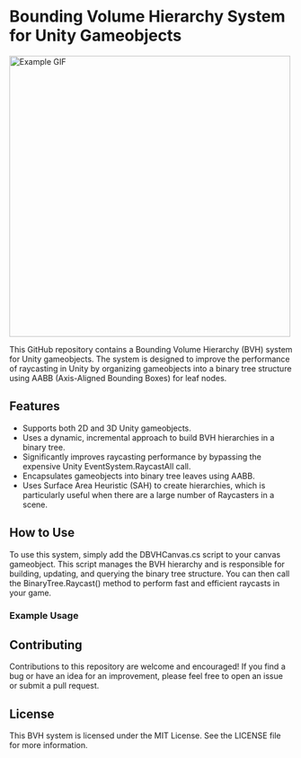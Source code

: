 <!DOCTYPE html>
<html>
<head>
</head>
<body>
	<h1>Bounding Volume Hierarchy System for Unity Gameobjects</h1>
	<img src="dbvh.gif" alt="Example GIF" width="500">
	<p>This GitHub repository contains a Bounding Volume Hierarchy (BVH) system for Unity gameobjects. The system is designed to improve the performance of raycasting in Unity by organizing gameobjects into a binary tree structure using AABB (Axis-Aligned Bounding Boxes) for leaf nodes.</p>
	<h2>Features</h2>
	<ul>
		<li>Supports both 2D and 3D Unity gameobjects.</li>
		<li>Uses a dynamic, incremental approach to build BVH hierarchies in a binary tree.</li>
		<li>Significantly improves raycasting performance by bypassing the expensive Unity EventSystem.RaycastAll call.</li>
		<li>Encapsulates gameobjects into binary tree leaves using AABB.</li>
		<li>Uses Surface Area Heuristic (SAH) to create hierarchies, which is particularly useful when there are a large number of Raycasters in a scene.</li>
	</ul>
	<h2>How to Use</h2>
	<p>To use this system, simply add the DBVHCanvas.cs script to your canvas gameobject. This script manages the BVH hierarchy and is responsible for building, updating, and querying the binary tree structure. You can then call the BinaryTree.Raycast() method to perform fast and efficient raycasts in your game.</p>
	<h3>Example Usage</h3>
<h2>Contributing</h2>
<p>Contributions to this repository are welcome and encouraged! If you find a bug or have an idea for an improvement, please feel free to open an issue or submit a pull request.</p>
<h2>License</h2>
<p>This BVH system is licensed under the MIT License. See the LICENSE file for more information.</p>

</body>
</html>

